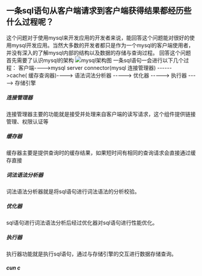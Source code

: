 一条sql语句从客户端请求到客户端获得结果都经历些什么过程呢？
---
这个问题对于使用mysql来开发应用的开发者来说，能回答这个问题能对很好的使用mysql开发应用。当然大多数的开发者都只是作为一个mysql的客户端使用者，并没有深入的了解mysql内部的结构以及数据的存储与查询过程。
回答这个问题首先需要了认识mysql的架构
![mysql架构图]()
一条sql语句一会进行以下几个过程：
客户端---->mysql server connector(mysql 连接管理器) ------>cache(
缓存查询器)----> 语法词法分析器 -----> 优化器 -----> 执行器 -----> 存储引擎
##### 连接管理器
连接管理器主要的功能就是接受并处理来自客户端的读写请求，这个组件提供链接管理、权限认证等
##### 缓存器
缓存器主要是提供查询时的缓存结果，如果短时间有相同的查询请求会直接通过缓存直接
##### 词法语法分析器
词法语法分析器就是将sql语句进行词法语法的分析校验。
##### 优化器
sql语句进行词法语法分析后经过优化器对sql语句进行性能优化。
##### 执行器
执行器功能就是执行sql语句，通过与存储引擎的交互进行数据存储查询。
##### cun c

<!--stackedit_data:
eyJoaXN0b3J5IjpbLTE5OTg3ODc3NjksMTc0Nzk4OTQyMiwtMT
U5Nzc1NzIxMCwtMzQ5NjUxNDcwLDYwNjgyNTI2NiwxMzM5NzQz
ODczLC0yODgwOTIzODMsLTI0ODIwMzE5NV19
-->